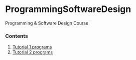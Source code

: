 # ProgrammingSoftwareDesign

Programming &amp; Software Design Course

### Contents

1. [Tutorial 1 programs](./code/tutorial-1)
2. [Tutorial 2 programs](./code/tutorial-2)
